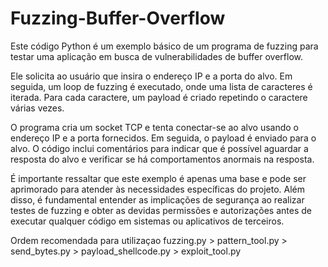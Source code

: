 # Fuzzing-Buffer-Overflow

Este código Python é um exemplo básico de um programa de fuzzing para testar uma aplicação em busca de vulnerabilidades de buffer overflow.

Ele solicita ao usuário que insira o endereço IP e a porta do alvo. Em seguida, um loop de fuzzing é executado, onde uma lista de caracteres é iterada. Para cada caractere, um payload é criado repetindo o caractere várias vezes.

O programa cria um socket TCP e tenta conectar-se ao alvo usando o endereço IP e a porta fornecidos. Em seguida, o payload é enviado para o alvo. O código inclui comentários para indicar que é possível aguardar a resposta do alvo e verificar se há comportamentos anormais na resposta.

É importante ressaltar que este exemplo é apenas uma base e pode ser aprimorado para atender às necessidades específicas do projeto. Além disso, é fundamental entender as implicações de segurança ao realizar testes de fuzzing e obter as devidas permissões e autorizações antes de executar qualquer código em sistemas ou aplicativos de terceiros.

Ordem recomendada para utilizaçao 
fuzzing.py > pattern_tool.py > send_bytes.py > payload_shellcode.py > exploit_tool.py
